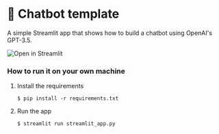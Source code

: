 # 💬 Chatbot template

A simple Streamlit app that shows how to build a chatbot using OpenAI's GPT-3.5.

![Open in Streamlit](https://on-boarding-mentor.streamlit.app/)

### How to run it on your own machine

1. Install the requirements

   ```
   $ pip install -r requirements.txt
   ```

2. Run the app

   ```
   $ streamlit run streamlit_app.py
   ```
